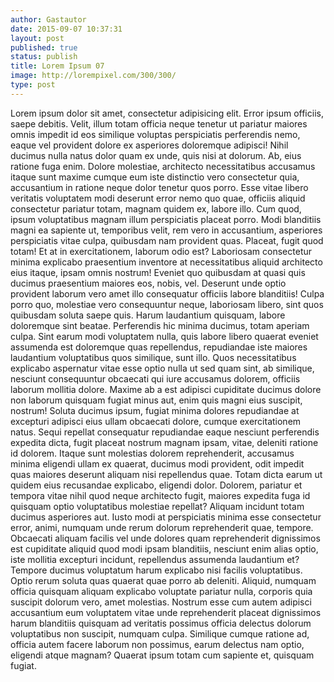 ```yaml
---
author: Gastautor
date: 2015-09-07 10:37:31
layout: post
published: true
status: publish
title: Lorem Ipsum 07
image: http://lorempixel.com/300/300/
type: post
---
```

Lorem ipsum dolor sit amet, consectetur adipisicing elit. Error ipsum officiis, saepe debitis. Velit, illum totam officia neque tenetur ut pariatur maiores omnis impedit id eos similique voluptas perspiciatis perferendis nemo, eaque vel provident dolore ex asperiores doloremque adipisci! Nihil ducimus nulla natus dolor quam ex unde, quis nisi at dolorum. Ab, eius ratione fuga enim. Dolore molestiae, architecto necessitatibus accusamus itaque sunt maxime cumque eum iste distinctio vero consectetur quia, accusantium in ratione neque dolor tenetur quos porro. Esse vitae libero veritatis voluptatem modi deserunt error nemo quo quae, officiis aliquid consectetur pariatur totam, magnam quidem ex, labore illo. Cum quod, ipsum voluptatibus magnam illum perspiciatis placeat porro. Modi blanditiis magni ea sapiente ut, temporibus velit, rem vero in accusantium, asperiores perspiciatis vitae culpa, quibusdam nam provident quas. Placeat, fugit quod totam! Et at in exercitationem, laborum odio est? Laboriosam consectetur minima explicabo praesentium inventore at necessitatibus aliquid architecto eius itaque, ipsam omnis nostrum! Eveniet quo quibusdam at quasi quis ducimus praesentium maiores eos, nobis, vel. Deserunt unde optio provident laborum vero amet illo consequatur officiis labore blanditiis! Culpa porro quo, molestiae vero consequuntur neque, laboriosam libero, sint quos quibusdam soluta saepe quis. Harum laudantium quisquam, labore doloremque sint beatae. Perferendis hic minima ducimus, totam aperiam culpa. Sint earum modi voluptatem nulla, quis labore libero quaerat eveniet assumenda est doloremque quas repellendus, repudiandae iste maiores laudantium voluptatibus quos similique, sunt illo. Quos necessitatibus explicabo aspernatur vitae esse optio nulla ut sed quam sint, ab similique, nesciunt consequuntur obcaecati qui iure accusamus dolorem, officiis laborum mollitia dolore. Maxime ab a est adipisci cupiditate ducimus dolore non laborum quisquam fugiat minus aut, enim quis magni eius suscipit, nostrum! Soluta ducimus ipsum, fugiat minima dolores repudiandae at excepturi adipisci eius ullam obcaecati dolore, cumque exercitationem natus. Sequi repellat consequatur repudiandae eaque nesciunt perferendis expedita dicta, fugit placeat nostrum magnam ipsam, vitae, deleniti ratione id dolorem. Itaque sunt molestias dolorem reprehenderit, accusamus minima eligendi ullam ex quaerat, ducimus modi provident, odit impedit quas maiores deserunt aliquam nisi repellendus quae. Totam dicta earum ut quidem eius recusandae explicabo, eligendi dolor. Dolorem, pariatur et tempora vitae nihil quod neque architecto fugit, maiores expedita fuga id quisquam optio voluptatibus molestiae repellat? Aliquam incidunt totam ducimus asperiores aut. Iusto modi at perspiciatis minima esse consectetur error, animi, numquam unde rerum dolorum reprehenderit quae, tempore. Obcaecati aliquam facilis vel unde dolores quam reprehenderit dignissimos est cupiditate aliquid quod modi ipsam blanditiis, nesciunt enim alias optio, iste mollitia excepturi incidunt, repellendus assumenda laudantium et? Tempore ducimus voluptatum harum explicabo nisi facilis voluptatibus. Optio rerum soluta quas quaerat quae porro ab deleniti. Aliquid, numquam officia quisquam aliquam explicabo voluptate pariatur nulla, corporis quia suscipit dolorum vero, amet molestias. Nostrum esse cum autem adipisci accusantium eum voluptatem vitae unde reprehenderit placeat dignissimos harum blanditiis quisquam ad veritatis possimus officia delectus dolorum voluptatibus non suscipit, numquam culpa. Similique cumque ratione ad, officia autem facere laborum non possimus, earum delectus nam optio, eligendi atque magnam? Quaerat ipsum totam cum sapiente et, quisquam fugiat.